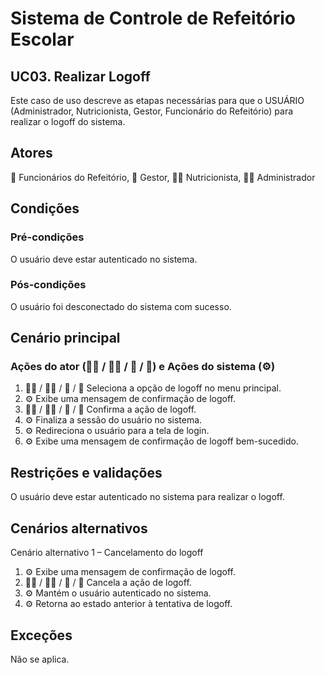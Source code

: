 # Sistema de Controle de Refeitório Escolar

## UC03. Realizar Logoff
Este caso de uso descreve as etapas necessárias para que o USUÁRIO (Administrador, Nutricionista, Gestor, Funcionário do Refeitório) para realizar o logoff do sistema.

## Atores
👷 Funcionários do Refeitório, 💼 Gestor, 👩‍🍳 Nutricionista, 👨‍💼 Administrador

## Condições
### Pré-condições
O usuário deve estar autenticado no sistema.

### Pós-condições
O usuário foi desconectado do sistema com sucesso.

## Cenário principal
### Ações do ator (👨‍💼 / 👩‍🍳 / 💼 / 👷) e Ações do sistema (⚙️)
1. 👨‍💼 / 👩‍🍳 / 💼 / 👷 Seleciona a opção de logoff no menu principal.
2. ⚙️ Exibe uma mensagem de confirmação de logoff.
3. 👨‍💼 / 👩‍🍳 / 💼 / 👷 Confirma a ação de logoff.
4. ⚙️ Finaliza a sessão do usuário no sistema.
5. ⚙️ Redireciona o usuário para a tela de login.
6. ⚙️ Exibe uma mensagem de confirmação de logoff bem-sucedido.

## Restrições e validações
O usuário deve estar autenticado no sistema para realizar o logoff.

## Cenários alternativos
Cenário alternativo 1 – Cancelamento do logoff
1. ⚙️ Exibe uma mensagem de confirmação de logoff.
2. 👨‍💼 / 👩‍🍳 / 💼 / 👷 Cancela a ação de logoff.
3. ⚙️ Mantém o usuário autenticado no sistema.
4. ⚙️ Retorna ao estado anterior à tentativa de logoff.

## Exceções
Não se aplica.
